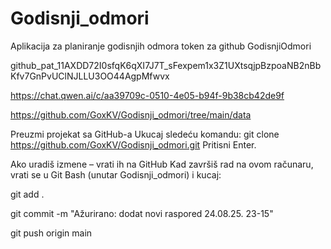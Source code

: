 # Godisnji_odmori
Aplikacija za planiranje godisnjih odmora
token za github GodisnjiOdmori

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

https://chat.qwen.ai/c/aa39709c-0510-4e05-b94f-9b38cb42de9f

https://github.com/GoxKV/Godisnji_odmori/tree/main/data

Preuzmi projekat sa GitHub-a
Ukucaj sledeću komandu:
git clone https://github.com/GoxKV/Godisnji_odmori.git
Pritisni Enter.


Ako uradiš izmene – vrati ih na GitHub
Kad završiš rad na ovom računaru, vrati se u Git Bash (unutar Godisnji_odmori) i kucaj:


git add .

git commit -m "Ažurirano: dodat novi raspored 24.08.25. 23-15"

git push origin main
